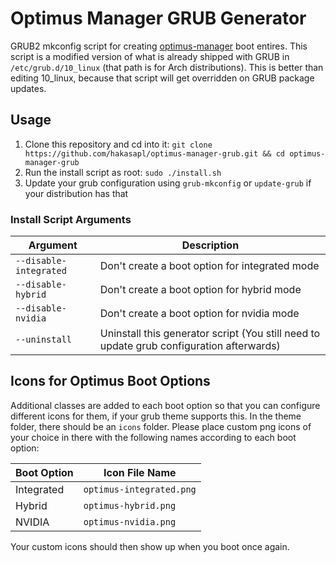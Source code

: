 # Optimus Manager GRUB Generator

GRUB2 mkconfig script for creating [optimus-manager](https://github.com/Askannz/optimus-manager) boot entires. This script is a modified version of what is already shipped with GRUB in `/etc/grub.d/10_linux` (that path is for Arch distributions). This is better than editing 10_linux, because that script will get overridden on GRUB package updates.

## Usage

1. Clone this repository and cd into it: `git clone https://github.com/hakasapl/optimus-manager-grub.git && cd optimus-manager-grub`
1. Run the install script as root: `sudo ./install.sh`
1. Update your grub configuration using `grub-mkconfig` or `update-grub` if your distribution has that

### Install Script Arguments

| Argument               | Description                                                                              |
| ---------------------- | ---------------------------------------------------------------------------------------- |
| `--disable-integrated` | Don't create a boot option for integrated mode                                           |
| `--disable-hybrid`     | Don't create a boot option for hybrid mode                                               |
| `--disable-nvidia`     | Don't create a boot option for nvidia mode                                               |
| `--uninstall`          | Uninstall this generator script (You still need to update grub configuration afterwards) |

## Icons for Optimus Boot Options

Additional classes are added to each boot option so that you can configure different icons for them, if your grub theme supports this. In the theme folder, there should be an `icons` folder. Please place custom png icons of your choice in there with the following names according to each boot option:

| Boot Option | Icon File Name           |
| ----------- | ------------------------ |
| Integrated  | `optimus-integrated.png` |
| Hybrid      | `optimus-hybrid.png`     |
| NVIDIA      | `optimus-nvidia.png`     |

Your custom icons should then show up when you boot once again.
